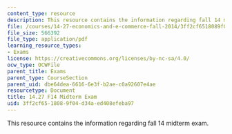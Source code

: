 ```yaml
---
content_type: resource
description: This resource contains the information regarding fall 14 midterm exam.
file: /courses/14-27-economics-and-e-commerce-fall-2014/3ff2cf6518089f04d34aed408efeba97_MIT14_27F14_Midterm_2014.pdf
file_size: 566392
file_type: application/pdf
learning_resource_types:
- Exams
license: https://creativecommons.org/licenses/by-nc-sa/4.0/
ocw_type: OCWFile
parent_title: Exams
parent_type: CourseSection
parent_uid: dbe64dea-6616-6e3f-b2ae-c0a92607e4ae
resourcetype: Document
title: 14.27 F14 Midterm Exam
uid: 3ff2cf65-1808-9f04-d34a-ed408efeba97
---
```

This resource contains the information regarding fall 14 midterm exam.